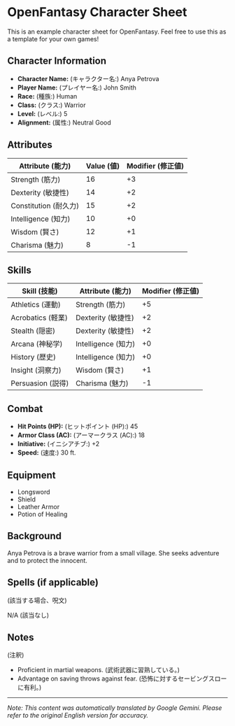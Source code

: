 # OpenFantasy Character Sheet

This is an example character sheet for OpenFantasy. Feel free to use this as a template for your own games!

## Character Information

*   **Character Name:** (キャラクター名:) Anya Petrova
*   **Player Name:** (プレイヤー名:) John Smith
*   **Race:** (種族:) Human
*   **Class:** (クラス:) Warrior
*   **Level:** (レベル:) 5
*   **Alignment:** (属性:) Neutral Good

## Attributes

| Attribute (能力) | Value (値) | Modifier (修正値) |
| ---------------- | -------- | ----------- |
| Strength (筋力)    | 16       | +3          |
| Dexterity (敏捷性)   | 14       | +2          |
| Constitution (耐久力) | 15       | +2          |
| Intelligence (知力)   | 10       | +0          |
| Wisdom (賢さ)       | 12       | +1          |
| Charisma (魅力)     | 8        | -1          |

## Skills

| Skill (技能)        | Attribute (能力) | Modifier (修正値) |
| ------------------- | -------- | ----------- |
| Athletics (運動)      | Strength (筋力)    | +5          |
| Acrobatics (軽業)     | Dexterity (敏捷性)   | +2          |
| Stealth (隠密)       | Dexterity (敏捷性)   | +2          |
| Arcana (神秘学)       | Intelligence (知力)   | +0          |
| History (歴史)      | Intelligence (知力)   | +0          |
| Insight (洞察力)      | Wisdom (賢さ)       | +1          |
| Persuasion (説得)    | Charisma (魅力)     | -1          |

## Combat

*   **Hit Points (HP):** (ヒットポイント (HP):) 45
*   **Armor Class (AC):** (アーマークラス (AC):) 18
*   **Initiative:** (イニシアチブ:) +2
*   **Speed:** (速度:) 30 ft.

## Equipment

*   Longsword
*   Shield
*   Leather Armor
*   Potion of Healing

## Background

Anya Petrova is a brave warrior from a small village. She seeks adventure and to protect the innocent.

## Spells (if applicable)

(該当する場合、呪文)

N/A (該当なし)

## Notes

(注釈)

*   Proficient in martial weapons. (武術武器に習熟している。)
*   Advantage on saving throws against fear. (恐怖に対するセービングスローに有利。)


---
_Note: This content was automatically translated by Google Gemini. Please refer to the original English version for accuracy._